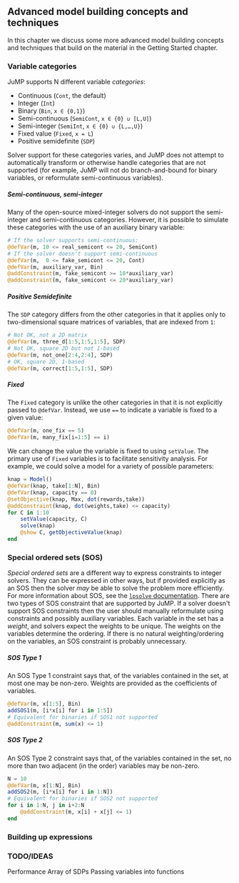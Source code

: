 ## Advanced model building concepts and techniques

In this chapter we discuss some more advanced model building concepts and
techniques that build on the material in the Getting Started chapter.

### Variable categories

JuMP supports N different variable *categories*:

* Continuous (`Cont`, the default)
* Integer (`Int`)
* Binary (`Bin`, `x ∈ {0,1}`)
* Semi-continuous (`SemiCont`, `x ∈ {0} ∪ [L,U]`)
* Semi-integer (`SemiInt`, `x ∈ {0} ∪ {L,…,U}`)
* Fixed value (`Fixed`, `x = L`)
* Positive semidefinite (`SDP`)

Solver support for these categories varies, and JuMP does not attempt to
automatically transform or otherwise handle categories that are not supported
(for example, JuMP will not do branch-and-bound for binary variables,
or reformulate semi-continuous variables).

##### Semi-continuous, semi-integer
Many of the open-source mixed-integer solvers do not support the semi-integer
and semi-continuous categories. However, it is possible to simulate these
categories with the use of an auxiliary binary variable:
```julia
# If the solver supports semi-continuous:
@defVar(m, 10 <= real_semicont <= 20, SemiCont)
# If the solver doesn't support semi-continuous
@defVar(m,  0 <= fake_semicont <= 20, Cont)
@defVar(m, auxiliary_var, Bin)
@addConstraint(m, fake_semicont >= 10*auxiliary_var)
@addConstraint(m, fake_semicont <= 20*auxiliary_var)
```

##### Positive Semidefinite
The `SDP` category differs from the other categories in that it applies only to
two-dimensional square matrices of variables, that are indexed from `1`:
```julia
# Not OK, not a 2D matrix
@defVar(m, three_d[1:5,1:5,1:5], SDP)
# Not OK, square 2D but not 1-based
@defVar(m, not_one[2:4,2:4], SDP)
# OK, square 2D, 1-based
@defVar(m, correct[1:5,1:5], SDP)
```

##### Fixed
The `Fixed` category is unlike the other categories in that it is not explicitly
passed to `@defVar`. Instead, we use `==` to indicate a variable is fixed to a
given value:
```julia
@defVar(m, one_fix == 5)
@defVar(m, many_fix[i=1:5] == i)
```
We can change the value the variable is fixed to using `setValue`.
The primary use of `Fixed` variables is to facilitate sensitivity analysis.
For example, we could solve a model for a variety of possible parameters:
```julia
knap = Model()
@defVar(knap, take[1:N], Bin)
@defVar(knap, capacity == 0)
@setObjective(knap, Max, dot(rewards,take))
@addConstraint(knap, dot(weights,take) <= capacity)
for C in 1:10
    setValue(capacity, C)
    solve(knap)
    @show C, getObjectiveValue(knap)
end
```

### Special ordered sets (SOS)

*Special ordered sets* are a different way to express constraints to integer solvers. They can be expressed in other ways, but if provided explicitly as an SOS then the solver *may* be able to solve the problem more efficiently. For more information about SOS, see the [`lpsolve` documentation](http://lpsolve.sourceforge.net/5.5/SOS.htm). There are two types of SOS constraint that are supported by JuMP. If a solver doesn't support SOS constraints then the user should manually reformulate using constraints and possibly auxiliary variables. Each variable in the set has a *weight*, and solvers expect the weights to be unique. The weights on the variables determine the ordering. If there is no natural weighting/ordering on the variables, an SOS constraint is probably unnecessary.

##### SOS Type 1
An SOS Type 1 constraint says that, of the variables contained in the set, at most one may be non-zero. Weights are provided as the coefficients of variables.
```julia
@defVar(m, x[1:5], Bin)
addSOS1(m, [i*x[i] for i in 1:5])
# Equivalent for binaries if SOS1 not supported
@addConstraint(m, sum(x) <= 1)
```

##### SOS Type 2
An SOS Type 2 constraint says that, of the variables contained in the set, no more than two adjacent (in the order) variables may be non-zero.
```julia
N = 10
@defVar(m, x[1:N], Bin)
addSOS2(m, [i*x[i] for i in 1:N])
# Equivalent for binaries if SOS2 not supported
for i in 1:N, j in i+2:N
    @addConstraint(m, x[i] + x[j] <= 1)
end
```

### Building up expressions


### TODO/IDEAS
Performance
Array of SDPs
Passing variables into functions
